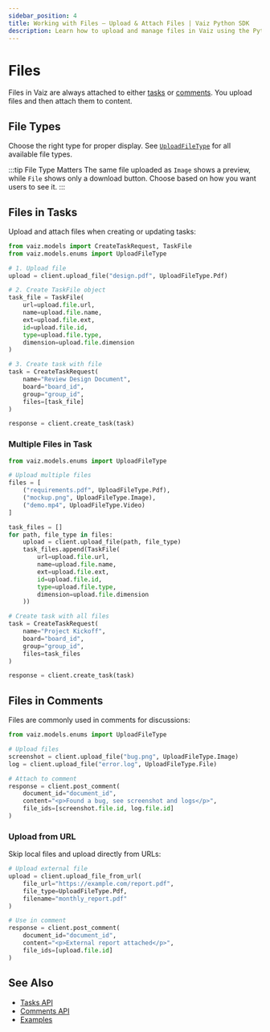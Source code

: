 ```yaml
---
sidebar_position: 4
title: Working with Files — Upload & Attach Files | Vaiz Python SDK
description: Learn how to upload and manage files in Vaiz using the Python SDK. Supports local files, URLs, images, videos, PDFs, and attachments to tasks and comments.
---
```


# Files

Files in Vaiz are always attached to either [tasks](./tasks) or [comments](./comments). You upload files and then attach them to content.

## File Types

Choose the right type for proper display. See [`UploadFileType`](../api-reference/enums#uploadfiletype) for all available file types.

:::tip File Type Matters
The same file uploaded as `Image` shows a preview, while `File` shows only a download button. Choose based on how you want users to see it.
:::

## Files in Tasks

Upload and attach files when creating or updating tasks:

```python
from vaiz.models import CreateTaskRequest, TaskFile
from vaiz.models.enums import UploadFileType

# 1. Upload file
upload = client.upload_file("design.pdf", UploadFileType.Pdf)

# 2. Create TaskFile object
task_file = TaskFile(
    url=upload.file.url,
    name=upload.file.name,
    ext=upload.file.ext,
    id=upload.file.id,
    type=upload.file.type,
    dimension=upload.file.dimension
)

# 3. Create task with file
task = CreateTaskRequest(
    name="Review Design Document",
    board="board_id",
    group="group_id",
    files=[task_file]
)

response = client.create_task(task)
```

### Multiple Files in Task

```python
from vaiz.models.enums import UploadFileType

# Upload multiple files
files = [
    ("requirements.pdf", UploadFileType.Pdf),
    ("mockup.png", UploadFileType.Image),
    ("demo.mp4", UploadFileType.Video)
]

task_files = []
for path, file_type in files:
    upload = client.upload_file(path, file_type)
    task_files.append(TaskFile(
        url=upload.file.url,
        name=upload.file.name,
        ext=upload.file.ext,
        id=upload.file.id,
        type=upload.file.type,
        dimension=upload.file.dimension
    ))

# Create task with all files
task = CreateTaskRequest(
    name="Project Kickoff",
    board="board_id",
    group="group_id",
    files=task_files
)

response = client.create_task(task)
```

## Files in Comments

Files are commonly used in comments for discussions:

```python
from vaiz.models.enums import UploadFileType

# Upload files
screenshot = client.upload_file("bug.png", UploadFileType.Image)
log = client.upload_file("error.log", UploadFileType.File)

# Attach to comment
response = client.post_comment(
    document_id="document_id",
    content="<p>Found a bug, see screenshot and logs</p>",
    file_ids=[screenshot.file.id, log.file.id]
)
```

### Upload from URL

Skip local files and upload directly from URLs:

```python
# Upload external file
upload = client.upload_file_from_url(
    file_url="https://example.com/report.pdf",
    file_type=UploadFileType.Pdf,
    filename="monthly_report.pdf"
)

# Use in comment
response = client.post_comment(
    document_id="document_id",
    content="<p>External report attached</p>",
    file_ids=[upload.file.id]
)
```

## See Also

- [Tasks API](./tasks)
- [Comments API](./comments)
- [Examples](../patterns/introduction)

